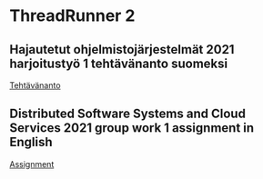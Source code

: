 
# ThreadRunner 2

## Hajautetut ohjelmistojärjestelmät 2021 harjoitustyö 1 tehtävänanto suomeksi

[Tehtävänanto](assignments/Tehtavananto.md)


## Distributed Software Systems and Cloud Services 2021 group work 1 assignment in English

[Assignment](assignments/Assignment.md)

